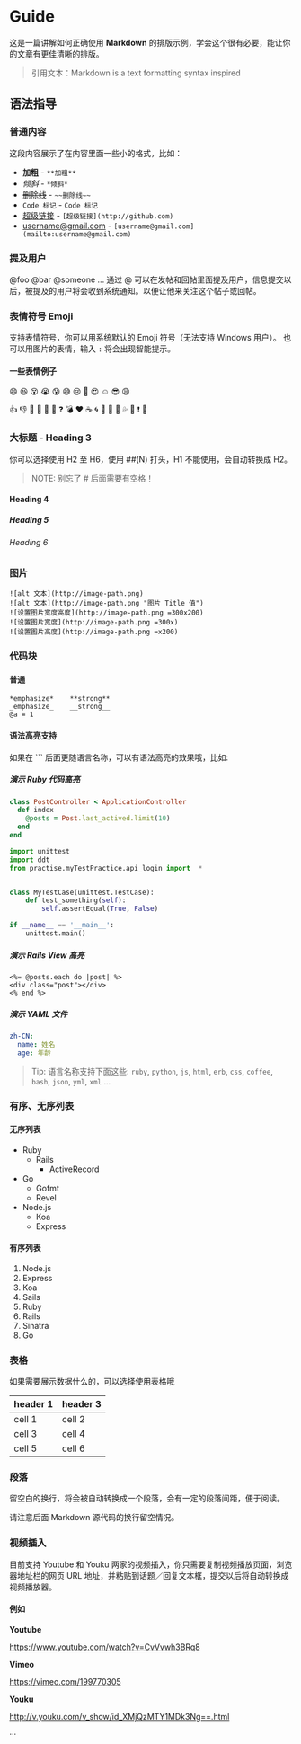 # Guide

这是一篇讲解如何正确使用 **Markdown** 的排版示例，学会这个很有必要，能让你的文章有更佳清晰的排版。

> 引用文本：Markdown is a text formatting syntax inspired

## 语法指导

### 普通内容

这段内容展示了在内容里面一些小的格式，比如：

- **加粗** - `**加粗**`
- *倾斜* - `*倾斜*`
- ~~删除线~~ - `~~删除线~~`
- `Code 标记` - ``Code 标记``
- [超级链接](http://github.com) - `[超级链接](http://github.com)`
- [username@gmail.com](mailto:username@gmail.com) - `[username@gmail.com](mailto:username@gmail.com)`

### 提及用户

@foo @bar @someone ... 通过 @ 可以在发帖和回帖里面提及用户，信息提交以后，被提及的用户将会收到系统通知。以便让他来关注这个帖子或回帖。

### 表情符号 Emoji

支持表情符号，你可以用系统默认的 Emoji 符号（无法支持 Windows 用户）。
也可以用图片的表情，输入 `:` 将会出现智能提示。

#### 一些表情例子

:smile: :laughing: :dizzy_face: :sob: :cold_sweat: :sweat_smile:  :cry: :triumph: :heart_eyes: :relaxed: :sunglasses: :weary:

:+1: :-1: :100: :clap: :bell: :gift: :question: :bomb: :heart: :coffee: :cyclone: :bow: :kiss: :pray: :sweat_drops: :hankey: :exclamation: :anger:

### 大标题 - Heading 3

你可以选择使用 H2 至 H6，使用 ##(N) 打头，H1 不能使用，会自动转换成 H2。

> NOTE: 别忘了 # 后面需要有空格！

#### Heading 4

##### Heading 5

###### Heading 6

### 图片

```
![alt 文本](http://image-path.png)
![alt 文本](http://image-path.png "图片 Title 值")
![设置图片宽度高度](http://image-path.png =300x200)
![设置图片宽度](http://image-path.png =300x)
![设置图片高度](http://image-path.png =x200)
```

### 代码块

#### 普通

```
*emphasize*    **strong**
_emphasize_    __strong__
@a = 1
```

#### 语法高亮支持

如果在 ``` 后面更随语言名称，可以有语法高亮的效果哦，比如:

##### 演示 Ruby 代码高亮

```ruby
class PostController < ApplicationController
  def index
    @posts = Post.last_actived.limit(10)
  end
end
```
```python
import unittest
import ddt
from practise.myTestPractice.api_login import  *


class MyTestCase(unittest.TestCase):
    def test_something(self):
        self.assertEqual(True, False)

if __name__ == '__main__':
    unittest.main()
```

##### 演示 Rails View 高亮

```erb
<%= @posts.each do |post| %>
<div class="post"></div>
<% end %>
```

##### 演示 YAML 文件

```yml
zh-CN:
  name: 姓名
  age: 年龄
```

> Tip: 语言名称支持下面这些: `ruby`, `python`, `js`, `html`, `erb`, `css`, `coffee`, `bash`, `json`, `yml`, `xml` ...

### 有序、无序列表

#### 无序列表

- Ruby
  - Rails
    - ActiveRecord
- Go
  - Gofmt
  - Revel
- Node.js
  - Koa
  - Express

#### 有序列表

1. Node.js
  1. Express
  2. Koa
  3. Sails
2. Ruby
  1. Rails
  2. Sinatra
3. Go

### 表格

如果需要展示数据什么的，可以选择使用表格哦

| header 1 | header 3 |
| -------- | -------- |
| cell 1   | cell 2   |
| cell 3   | cell 4   |
| cell 5   | cell 6   |

### 段落

留空白的换行，将会被自动转换成一个段落，会有一定的段落间距，便于阅读。

请注意后面 Markdown 源代码的换行留空情况。

### 视频插入

目前支持 Youtube 和 Youku 两家的视频插入，你只需要复制视频播放页面，浏览器地址栏的网页 URL 地址，并粘贴到话题／回复文本框，提交以后将自动转换成视频播放器。

#### 例如

**Youtube**

https://www.youtube.com/watch?v=CvVvwh3BRq8

**Vimeo**

https://vimeo.com/199770305

**Youku**

http://v.youku.com/v_show/id_XMjQzMTY1MDk3Ng==.html

···
